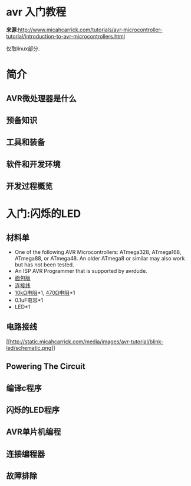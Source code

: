 # avr 入门教程

**来源**:http://www.micahcarrick.com/tutorials/avr-microcontroller-tutorial/introduction-to-avr-microcontrollers.html

仅取linux部分.

# 简介

## AVR微处理器是什么
## 预备知识
## 工具和装备
## 软件和开发环境 
## 开发过程概览

# 入门:闪烁的LED
## 材料单

* One of the following AVR Microcontrollers: ATmega328, ATmega168, ATmega88, or ATmega48. An older ATmega8 or similar may also work but has not been tested.
* An ISP AVR Programmer that is supported by avrdude.
* [面包版](http://www.jameco.com/webapp/wcs/stores/servlet/Product_10001_10001_20723_-1?avad=74941_d4bd4661&source=Avantlink)
* [连接线](http://www.avantlink.com/click.php?tt=cl&mi=10609&pw=74941&url=http%3A%2F%2Fwww.jameco.com%2Fwebapp%2Fwcs%2Fstores%2Fservlet%2FStoreCatalogDisplay%3FstoreId%3D10001%26catalogId%3D10001)
* [10kΩ电阻](http://www.avantlink.com/click.php?tt=cl&mi=10609&pw=74941&url=http%3A%2F%2Fwww.jameco.com%2Fwebapp%2Fwcs%2Fstores%2Fservlet%2FProduct_10001_10001_691104_-1)*1, [470Ω电阻](http://www.avantlink.com/click.php?tt=cl&mi=10609&pw=74941&url=http%3A%2F%2Fwww.jameco.com%2Fwebapp%2Fwcs%2Fstores%2Fservlet%2FProduct_10001_10001_690785_-1)*1
* 0.1uF电容*1
* LED*1

## 电路接线
[[http://static.micahcarrick.com/media/images/avr-tutorial/blink-led/schematic.png]]
## Powering The Circuit 
## 编译c程序
## 闪烁的LED程序
## AVR单片机编程
## 连接编程器
## 故障排除